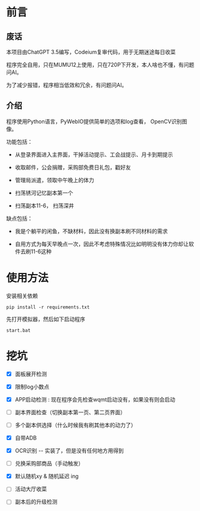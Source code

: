 # 前言

## 废话

本项目由ChatGPT 3.5编写，Codeium复审代码，用于无期迷途每日收菜

程序完全自用，只在MUMU12上使用，只在720P下开发，本人啥也不懂，有问题问AI。

为了减少报错，程序相当低效和冗余，有问题问AI。

## 介绍

程序使用Python语言，PyWebIO提供简单的选项和log查看， OpenCV识别图像。

功能包括：

- 从登录界面进入主界面，干掉活动提示、工会战提示、月卡到期提示

- 收取邮件，公会捐赠，采购部免费日礼包，戳好友

- 管理局派遣，领取中午晚上的体力

- 扫荡锈河记忆副本第一个

- 扫荡副本11-6， 扫荡深井

缺点包括：

- 我是个躺平的闲鱼，不缺材料，因此没有换副本刷不同材料的需求

- 自用方式为每天早晚点一次，因此不考虑特殊情况比如明明没有体力你却让软件去刷11-6这种

# 使用方法

安装相关依赖

```
pip install -r requirements.txt
```

先打开模拟器，然后如下启动程序

```
start.bat
```

# 挖坑

- [x] 面板展开检测

- [x] 限制log小数点

- [x] APP启动检测 : 现在程序会先检查wqmt启动没有，如果没有则会启动

- [ ] 副本界面检查（切换副本第一页、第二页界面）

- [ ] 多个副本供选择（什么时候我有刷其他本的动力了）

- [x] 自带ADB

- [x] OCR识别 -- 实装了，但是没有任何地方用得到

- [ ] 兑换采购部商品（手动触发）

- [x] 默认随机xy & 随机延迟 ing

- [ ] 活动大厅收菜

- [ ] 副本后的升级检测